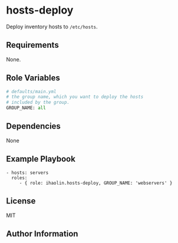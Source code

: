 hosts-deploy
=========
Deploy inventory hosts to ``/etc/hosts``.

Requirements
------------

None.

Role Variables
--------------

```python
# defaults/main.yml
# the group name, which you want to deploy the hosts 
# included by the group.
GROUP_NAME: all
```

Dependencies
------------

None

Example Playbook
----------------

    - hosts: servers
      roles:
         - { role: ihaolin.hosts-deploy, GROUP_NAME: 'webservers' }

License
-------

MIT

Author Information
------------------

